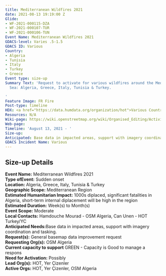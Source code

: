 ```yaml
---
title: Mediterranean Wildfires 2021
date: 2021-08-13 19:19:00 Z
Glide:
- WF-2021-000115-DZA
- WF-2021-000107-TUR
- WF-2021-000106-TUN
Event Name: Mediterranean Wildfires 2021
GDACS-level: Varies .5-1.5
GDACS ID: Various
Country:
- Algeria
- Tunisia
- Italy
- Turkey
- Greece
Event type: size-up
Summary Text: 'Request to activate for various wildfires around the Mediterranean
  Sea: Algeria, Greece, Italy, Tunisia & Turkey.

'
Feature Image: FR Fire
Post-type: timeline
HDX: <a href="https://data.humdata.org/organization/hot">Various Countries</a>
Resources: N/A
Wiki-page: https://wiki.openstreetmap.org/wiki/Organised_Editing/Activities/Humanitarian_OpenStreetMap_Team
Web-page: 
Timeline: 'August 13, 2021 - '
Size-up: 
Anticipated: Base data in impacted areas, support with imagery coordination and tasking.
GDACS Incident Name: Various
---
```


<h2>Size-up Details</h2>

<strong>Event Name:</strong> Mediterranean Wildfires 2021<br>
<strong>Type ofEvent:</strong> Sudden onset<br>
<strong>Location:</strong> Algeria, Greece, Italy, Tunisia & Turkey<br>
<strong>Geographic Scope:</strong> Mediterranean Region<br>
<strong>Estimated Humanitarian Impact:</strong> 1000s diplaced, significant fatalities in Algeria, short-term internal diplacement will be high in the region
<br>
<strong>Estimated Duration:</strong> Week(s) to Month(s)<br>
<strong>Event Scope:</strong> Moderate<br>
<strong>Local Contacts:</strong> Hamdouche Mourad - OSM Algeria, Can Unen - HOT Turkey/YC
<br>
<strong>Anticipated Needs:</strong>Base data in impacted areas, support with imagery coordination and tasking.<br>
<strong>Request(s):</strong> General basemap data improvement request<br>
<strong>Requesting Org(s):</strong> OSM Algeria<br>
<strong>Current capacity to support</strong> GREEN - Capacity is Good to manage a respons<br>
<strong>Need for Activation:</strong> Possibly<br>
<strong>Lead Org(s):</strong> HOT, Yer Çizenler<br>
<strong>Active Orgs:</strong> HOT, Yer Çizenler, OSM Algeria<br>